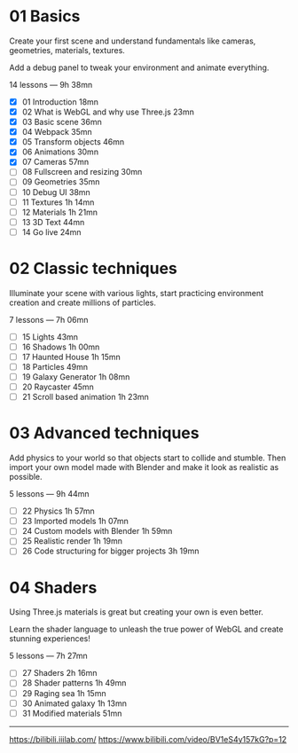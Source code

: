# 01 Basics

Create your first scene and understand fundamentals like cameras, geometries, materials, textures.

Add a debug panel to tweak your environment and animate everything.

14 lessons — 9h 38mn

- [x] 01 Introduction 18mn
- [x] 02 What is WebGL and why use Three.js 23mn
- [x] 03 Basic scene 36mn
- [x] 04 Webpack 35mn
- [x] 05 Transform objects 46mn
- [x] 06 Animations 30mn
- [x] 07 Cameras 57mn
- [ ] 08 Fullscreen and resizing 30mn
- [ ] 09 Geometries 35mn
- [ ] 10 Debug UI 38mn
- [ ] 11 Textures 1h 14mn
- [ ] 12 Materials 1h 21mn
- [ ] 13 3D Text 44mn
- [ ] 14 Go live 24mn

# 02 Classic techniques

Illuminate your scene with various lights, start practicing environment creation and create millions of particles.

7 lessons — 7h 06mn

- [ ] 15 Lights 43mn
- [ ] 16 Shadows 1h 00mn
- [ ] 17 Haunted House 1h 15mn
- [ ] 18 Particles 49mn
- [ ] 19 Galaxy Generator 1h 08mn
- [ ] 20 Raycaster 45mn
- [ ] 21 Scroll based animation 1h 23mn

# 03 Advanced techniques

Add physics to your world so that objects start to collide and stumble. Then import your own model made with Blender and make it look as realistic as possible.

5 lessons — 9h 44mn

- [ ] 22 Physics 1h 57mn
- [ ] 23 Imported models 1h 07mn
- [ ] 24 Custom models with Blender 1h 59mn
- [ ] 25 Realistic render 1h 19mn
- [ ] 26 Code structuring for bigger projects 3h 19mn

# 04 Shaders

Using Three.js materials is great but creating your own is even better.

Learn the shader language to unleash the true power of WebGL and create stunning experiences!

5 lessons — 7h 27mn

- [ ] 27 Shaders 2h 16mn
- [ ] 28 Shader patterns 1h 49mn
- [ ] 29 Raging sea 1h 15mn
- [ ] 30 Animated galaxy 1h 13mn
- [ ] 31 Modified materials 51mn

---

https://bilibili.iiilab.com/
https://www.bilibili.com/video/BV1eS4y157kG?p=12
